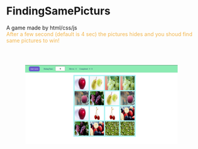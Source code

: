 # FindingSamePicturs
A game made by html/css/js
<br>
<span style="color:#f2b64f;">After a few second (default is 4 sec) the pictures hides and you shoud find same pictures to win!</span>
<br><br>
<img style="width:80%; margin:40px 10%;" src="https://github.com/only-js/FindingSamePicturs/blob/master/screenshot.PNG">
